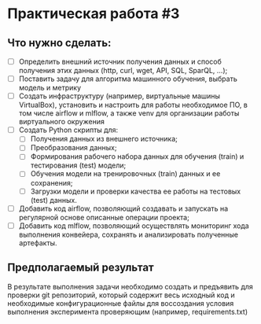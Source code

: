 # Практическая работа #3

## Что нужно сделать:

- [ ] Определить внешний источник получения данных и способ получения этих данных (http, curl, wget, API, SQL, SparQL, ...);
- [ ] Поставить задачу для алгоритма машинного обучения, выбрать модель и метрику
- [ ] Создать инфраструктуру (например, виртуальные машины VirtualBox), установить и настроить для работы необходимое ПО, в том числе airflow и mlflow, а также venv для организации работы виртуального окружения
- [ ] Создать Python скрипты для:
    - [ ] Получения данных из внешнего источника;
    - [ ] Преобразования данных;
    - [ ] Формирования рабочего набора данных для обучения (train) и тестирования (test) модели;
    - [ ] Обучения модели на тренировочных (train) данных и ее сохранения;
    - [ ] Загрузки модели и проверки качества ее работы на тестовых (test) данных.
- [ ] Добавить код airflow, позволяющий создавать и запускать на регулярной основе описанные операции проекта;
- [ ] Добавить код mlflow, позволяющий осуществлять мониторинг хода выполнения конвейера, сохранять и анализировать полученные артефакты.

## Предполагаемый результат

В результате выполнения задачи необходимо создать и предъявить для проверки git репозиторий, который содержит весь исходный код и необходимые конфигурационные файлы для воссоздания условия выполнения эксперимента проверяющим (например, requirements.txt)